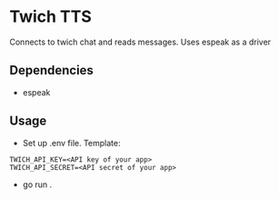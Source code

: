 # Twich TTS
Connects to twich chat and reads messages. Uses espeak as a driver

## Dependencies
- espeak

## Usage

- Set up .env file. Template:
```
TWICH_API_KEY=<API key of your app>
TWICH_API_SECRET=<API secret of your app>
```
- go run .
